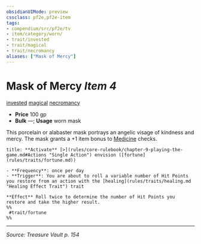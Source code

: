 ```yaml
---
obsidianUIMode: preview
cssclass: pf2e,pf2e-item
tags:
- compendium/src/pf2e/tv
- item/category/worn/
- trait/invested
- trait/magical
- trait/necromancy
aliases: ["Mask of Mercy"]
---
```

# Mask of Mercy *Item 4*  
[invested](invested.md "Invested Item Trait")  [magical](magical.md "Magical Item Trait")  [necromancy](necromancy.md "Necromancy School Trait")  

- **Price** 100 gp
- **Bulk** —; **Usage** worn mask

This porcelain or alabaster mask portrays an angelic visage of kindness and mercy. The mask grants a +1 item bonus to [Medicine](skills.md#Medicine) checks.

```ad-embed-ability
title: **Activate** [>](rules/core-rulebook/chapter-9-playing-the-game.md#Actions "Single Action") envision ([fortune](rules/traits/fortune.md))

- **Frequency**: once per day
- **Trigger**: You are about to roll a variable number of Hit Points you restore from an action with the [healing](rules/traits/healing.md "Healing Effect Trait") trait

**Effect** Roll twice to determine the number of Hit Points you restore and take the higher result.  
%%
 #trait/fortune 
%%
```


---
*Source: Treasure Vault p. 154*